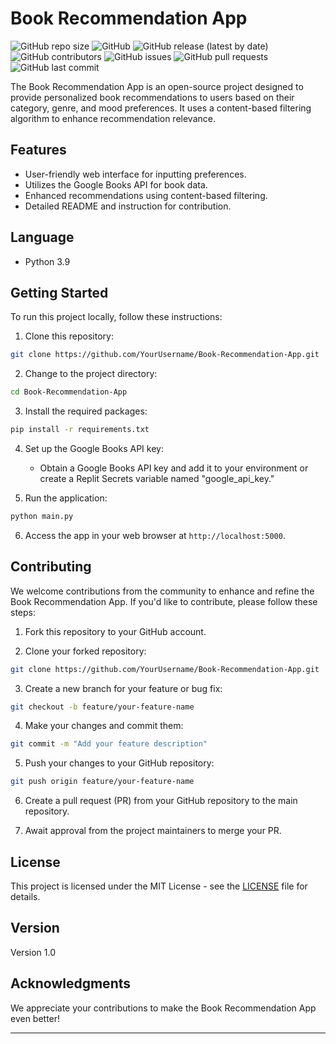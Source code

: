 # Book Recommendation App


![GitHub repo size](https://img.shields.io/github/repo-size/fury-05/BookRecomendApp?style=for-the-badge)
![GitHub](https://img.shields.io/github/license/fury-05/BookRecomendApp?style=for-the-badge)
![GitHub release (latest by date)](https://img.shields.io/github/v/release/fury-05/BookRecomendApp?style=for-the-badge)
![GitHub contributors](https://img.shields.io/github/contributors/fury-05/BookRecomendApp?style=for-the-badge)
![GitHub issues](https://img.shields.io/github/issues/fury-05/BookRecomendApp?style=for-the-badge)
![GitHub pull requests](https://img.shields.io/github/issues-pr/fury-05/BookRecomendApp?style=for-the-badge)
![GitHub last commit](https://img.shields.io/github/last-commit/fury-05/BookRecomendApp?style=for-the-badge)

The Book Recommendation App is an open-source project designed to provide personalized book recommendations to users based on their category, genre, and mood preferences. It uses a content-based filtering algorithm to enhance recommendation relevance.

## Features

- User-friendly web interface for inputting preferences.
- Utilizes the Google Books API for book data.
- Enhanced recommendations using content-based filtering.
- Detailed README and instruction for contribution.

## Language

- Python 3.9

## Getting Started

To run this project locally, follow these instructions:

1. Clone this repository:

```bash
git clone https://github.com/YourUsername/Book-Recommendation-App.git
```

2. Change to the project directory:

```bash
cd Book-Recommendation-App
```

3. Install the required packages:

```bash
pip install -r requirements.txt
```

4. Set up the Google Books API key:
   - Obtain a Google Books API key and add it to your environment or create a Replit Secrets variable named "google_api_key."

5. Run the application:

```bash
python main.py
```

6. Access the app in your web browser at `http://localhost:5000`.

## Contributing

We welcome contributions from the community to enhance and refine the Book Recommendation App. If you'd like to contribute, please follow these steps:

1. Fork this repository to your GitHub account.

2. Clone your forked repository:

```bash
git clone https://github.com/YourUsername/Book-Recommendation-App.git
```

3. Create a new branch for your feature or bug fix:

```bash
git checkout -b feature/your-feature-name
```

4. Make your changes and commit them:

```bash
git commit -m "Add your feature description"
```

5. Push your changes to your GitHub repository:

```bash
git push origin feature/your-feature-name
```

6. Create a pull request (PR) from your GitHub repository to the main repository.

7. Await approval from the project maintainers to merge your PR.

## License

This project is licensed under the MIT License - see the [LICENSE](LICENSE) file for details.

## Version

Version 1.0

## Acknowledgments

We appreciate your contributions to make the Book Recommendation App even better!

---

